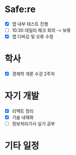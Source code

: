 # Safe:re

- [x] 앱 내부 테스트 진행
- [ ] 10:30 데일리 체크 회의 -> 보류
- [x] 앱 디버깅 및 오류 수정

# 학사

- [x] 경제학 개론 수강 2주차

# 자기 개발

- [x] 리액트 정리
- [x] 기술 내재화
- [ ] 정보처리기사 실기 공부

# 기타 일정
